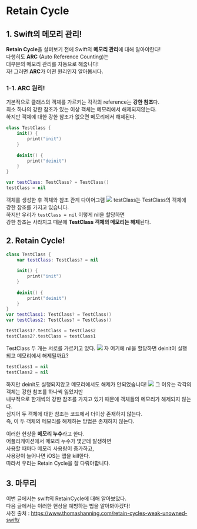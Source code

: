 # Retain Cycle

## 1. Swift의 메모리 관리!
**Retain Cycle**을 살펴보기 전에 Swift의 **메모리 관리**에 대해 알아야한다!    
다행히도 **ARC** (Auto Reference Counting)는      
대부분의 메모리 관리를 자동으로 해줍니다!       
자! 그러면 **ARC**가 어떤 원리인지 알아봅시다.     

### 1-1. ARC 원리!
기본적으로 클래스의 객체를 가르키는 각각의 reference는 **강한 참조**다.     
최소 하나의 강한 참조가 있는 이상 객체는 메모리에서 해제되지않는다.    
하지만 객체에 대한 강한 참조가 없으면 메모리에서 해제된다.    
```swift
class TestClass {
	init() {
    	print("init")
    }
    
    deinit() {
   		print("deinit")
    }
}

var testClass: TestClass? = TestClass()
testClass = nil
```
객체를 생성한 후 객체와 참조 관계 다이어그램
![](https://velog.velcdn.com/images/minaje/post/3786a26c-a1fd-4821-84be-0d5ba076eb83/image.png)
testClass는 TestClass의 객체에 강한 참조를 가지고 있습니다.    
하지만 우리가 `testClass = nil` 이렇게 nil을 할당하면     
강한 참조는 사라지고 때문에 **TestClass 객체의 메모리는 해제**된다.

## 2. Retain Cycle!
```swift
class TestClass {
	var testClass: TestClass? = nil
    
    init() {
    	print("init")
    }
    
    deinit() {
   		print("deinit")
    }
}
var testClass1: TestClass? = TestClass()
var testClass2: TestClass? = TestClass()

testClass1?.testClass = testClass2
testClass2?.testClass = testClass1
```
TestClass 두 개는 서로를 가르키고 있다.
![](https://velog.velcdn.com/images/minaje/post/f9016efc-02eb-4576-ac23-ff93de5d57ec/image.png)
자 여기에 nil을 할당하면 deinit이 실행되고 메모리에서 해제될까요?
```swift
testClass1 = nil
testClass2 = nil
```
하지만 deinit도 실행되지않고 메모리에서도 해제가 안되었습니다!
![](https://velog.velcdn.com/images/minaje/post/33ebddb1-e034-478c-b43d-859b7c6d6afe/image.png)
그 이유는 각각의 객체는 강한 참조를 하나씩 잃었지만     
내부적으로 한개씩의 강한 참조를 가지고 있기 때문에 객체들의 메모리가 해제되지 않는다.    
심지어 두 객체에 대한 참조는 코드에서 더이상 존재하지 않는다.    
즉, 이 두 객체의 메모리를 해제하는 방법은 존재하지 않는다.     
 
이러한 현상을 **메모리 누수**라고 한다.     
어플리케이션에서 메모리 누수가 몇군데 발생하면   
사용할 때마다 메모리 사용량이 증가하고,      
사용량이 늘어나면 iOS는 앱을 kill한다.   
따라서 우리는 Retain Cycle을 잘 다뤄야합니다.     

## 3. 마무리
이번 글에서는 swift의 RetainCycle에 대해 알아보았다.     
다음 글에서는 이러한 현상을 예방하는 법을 알아봐야겠다!     
사진 출처 : https://www.thomashanning.com/retain-cycles-weak-unowned-swift/